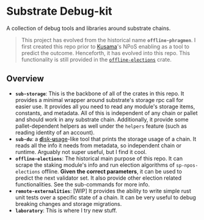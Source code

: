 # Substrate Debug-kit

A collection of debug tools and libraries around substrate chains.

> This project has evolved from the historical name **`offline-phragmen`**. I first created this repo
> prior to [Kusama](https://kusama.network/)'s NPoS enabling as a tool to predict the outcome. Henceforth, it has evolved
> into this repo. This functionality is still provided in the [`offline-elections`](https://github.com/paritytech/offline-phragmen/tree/master/offline-election) crate.

## Overview

- **`sub-storage`**: This is the backbone of all of the crates in this repo. It provides a minimal
  wrapper around substrate's storage rpc call for easier use. It provides all you need to read any
  module's storage items, constants, and metadata. All of this is independent of any chain or pallet
  and should work in any substrate chain. Additionally, it provide some pallet-dependent helpers as
  well under the `helpers` feature (such as reading identity of an account).
- **`sub-du`**: a [**d**isk-**u**sage](https://en.wikipedia.org/wiki/Du_(Unix))-like tool that prints the storage usage of a chain. It reads all the info
  it needs from metadata, so independent chain or runtime. Arguably not super useful, but I find it
  cool.
- **`offline-elections`**: The historical main purpose of this repo. It can scrape the staking
  module's info and run election algorithms of `sp-npos-elections` offline. **Given the correct
  parameters**, it can be used to predict the next validator set. It also provide other election
  related functionalities. See the sub-commands for more info.
- **`remote-externalities`**: [WIP] It provides the ability to write simple rust unit tests over a
  specific state of a chain. It can be very useful to debug breaking changes and storage migrations.
- **`laboratory`**: This is where I try new stuff.
